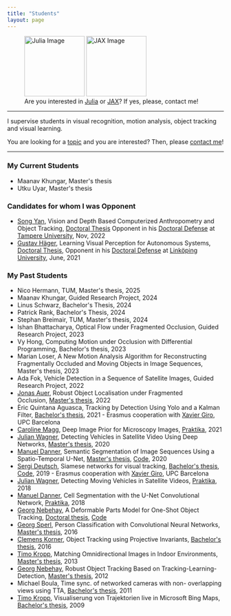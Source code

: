 ```yaml
---
title: "Students"
layout: page
---
```


<figure>
  <img src="https://upload.wikimedia.org/wikipedia/commons/thumb/1/1f/Julia_Programming_Language_Logo.svg/200px-Julia_Programming_Language_Logo.svg.png" width="140" alt="Julia Image" data-alt="">
  <img src="https://jax.readthedocs.io/en/latest/_static/jax_logo_250px.png" width="140" alt="JAX Image" data-alt="">
  <figcaption>Are you interested in <a href="https://julialang.org">Julia</a> or <a href="https://jax.readthedocs.io/en/latest/index.html">JAX</a>? If yes, please, contact me!</figcaption>
</figure>

***

I supervise students in visual recognition, motion analysis, object tracking and visual learning.

You are looking for a [topic](thesis.html) and you are interested? Then, please [contact me](mailto:roman.pflugfelder@tum.de)!

***

### My Current Students
* Maanav Khungar, Master's thesis
* Utku Uyar, Master's thesis

### Candidates for whom I was Opponent
* [Song Yan](https://scholar.google.fi/citations?user=nmLU3wwAAAAJ&hl=en), Vision and Depth Based Computerized Anthropometry and Object Tracking, [Doctoral Thesis](https://trepo.tuni.fi/bitstream/handle/10024/142552/978-952-03-2591-6.pdf) Opponent in his [Doctoral Defense](https://www.tuni.fi/en/news/song-yan-ai-computer-vision-helps-estimate-body-shape-and-track-moving-objects) at [Tampere University](https://www.tuni.fi/en/joni-kamarainen), Nov, 2022
* [Gustav Häger](https://www.linkedin.com/in/gustav-häger-25a22941/?originalSubdomain=se), Learning Visual Perception for Autonomous Systems, [Doctoral Thesis](https://www.diva-portal.org/smash/get/diva2:1545918/FULLTEXT02.pdf), Opponent in his [Doctoral Defense](https://wasp-sweden.org/event/phd-defense-learning-visual-perception-for-autonomous-systems) at [Linköping University](https://liu.se/en/employee/micfe03), June, 2021

### My Past Students
* Nico Hermann, TUM, Master's thesis, 2025
* Maanav Khungar, Guided Research Project, 2024
* Linus Schwarz, Bachelor's Thesis, 2024
* Patrick Rank, Bachelor's Thesis, 2024
* Stephan Breimair, TUM, Master's thesis, 2024
* Ishan Bhattacharya, Optical Flow under Fragmented Occlusion, Guided Research Project, 2023
* Vy Hong, Computing Motion under Occlusion with Differential Programming, Bachelor's thesis, 2023
*  Marian Loser, A New Motion Analysis Algorithm for Reconstructing Fragmentally Occluded and
Moving Objects in Image Sequences, Master's thesis, 2023
* Ada Fok, Vehicle Detection in a Sequence of Satellite Images, Guided Research Project, 2022
* [Jonas Auer](https://www.linkedin.com/in/auer), Robust Object Localisation under Fragmented Occlusion, [Master's thesis](https://repositum.tuwien.at/bitstream/20.500.12708/19637/1/Auer%20Jonas%20-%202022%20-%20Robust%20Object%20Localization%20under%20Fragmented%20Occlusion.pdf), 2022 
* Èric Quintana Aguasca, Tracking by Detection Using Yolo and a Kalman Filter, [Bachelor's thesis](https://upcommons.upc.edu/bitstream/handle/2117/357892/Final_Thesis_TrackingByDetection_Quintana_Aguasca.pdf?sequence=2&isAllowed=y), 2021 - Erasmus cooperation with [Xavier Giro](https://imatge.upc.edu/web/people/xavier-giro), UPC Barcelona
* [Caroline Magg](https://www.linkedin.com/in/caroline-magg-7288ba210/), Deep Image Prior for Microscopy Images, [Praktika](https://cvl.tuwien.ac.at/wp-content/uploads/2021/06/DIP_Project_CarolineMagg_red.pdf), 2021
* [Julian Wagner](https://www.linkedin.com/in/julian-wagner-68b637127/), Detecting Vehicles in Satellite Video Using Deep Networks, [Master's thesis](https://repositum.tuwien.at/bitstream/20.500.12708/16185/2/Wagner%20Julian%20-%202020%20-%20Detecting%20Moving%20Vehicles%20in%20Satellite%20Videos%20Using%20Deep...pdf), 2020
* [Manuel Danner](https://www.linkedin.com/in/manuel-danner), Semantic Segmentation of Image Sequences Using a Spatio-Temporal U-Net, [Master's thesis](https://repositum.tuwien.at/bitstream/20.500.12708/15636/2/Danner%20Manuel%20-%202020%20-%20Semantic%20Segmentation%20of%20Image%20Sequences%20Using%20a...pdf), [Code](https://github.com/Mastercorp/SiamU-Net), 2020
* [Sergi Deutsch](https://www.linkedin.com/in/sergi-sanchez-deutsch/?originalSubdomain=es), Siamese networks for visual tracking, [Bachelor's thesis](https://upcommons.upc.edu/bitstream/handle/2117/134070/TFG_siamese_networks_for_visual_object_tracking.pdf?sequence=1&amp;isAllowed=y), [Code](https://github.com/sergisdeutsch/pytorch-siamfc), 2019 - Erasmus cooperation with [Xavier Giro](https://imatge.upc.edu/web/people/xavier-giro), UPC Barcelona
* [Julian Wagner](https://www.linkedin.com/in/julian-wagner-68b637127/), Detecting Moving Vehicles in Satellite Videos, [Praktika](https://cvl.tuwien.ac.at/wp-content/uploads/2019/11/julian-praktikum-final.pdf), 2018
* [Manuel Danner](https://www.linkedin.com/in/manuel-danner/?trk=public_profile_browsemap_mini-profile_title&originalSubdomain=at), Cell Segmentation with the U-Net Convolutional Network, [Praktika](https://cvl.tuwien.ac.at/wp-content/uploads/2015/12/practica-final_red.pdf), 2018
* [Georg Nebehay](https://www.linkedin.com/in/georg-nebehay-408960142/?originalSubdomain=ch), A Deformable Parts Model for One-Shot Object Tracking, [Doctoral thesis](http://www.gnebehay.com/publications/phd_thesis/phd_thesis.pdf), [Code](https://github.com/gnebehay/CppMT)
* [Georg Sperl](https://pub.ist.ac.at/~gsperl/), Person Classification with Convolutional Neural Networks, [Master's thesis](https://cvl.tuwien.ac.at/wp-content/uploads/2015/12/sperl_thesis_final_print.pdf), 2016
* [Clemens Korner](https://www.linkedin.com/in/clemens-korner-3a02748a/?originalSubdomain=at), Object Tracking using Projective Invariants, [Bachelor's thesis](https://cvl.tuwien.ac.at/wp-content/uploads/2015/12/thesis_korner.pdf), 2016
* [Timo Kropp](https://www.linkedin.com/in/timo-kropp-6a9567123/?originalSubdomain=de), Matching Omnidirectional Images in Indoor Environments, [Master's thesis](https://cvl.tuwien.ac.at/wp-content/uploads/2015/12/kropp-diplomarbeit2013.pdf), 2013
* [Georg Nebehay](https://www.linkedin.com/in/georg-nebehay-408960142/?originalSubdomain=ch), Robust Object Tracking Based on Tracking-Learning-Detection, [Master's thesis](https://cvl.tuwien.ac.at/wp-content/uploads/2015/12/thesis.pdf), 2012
* Michael Boula, Time sync. of networked cameras with non- overlapping views using TTA, [Bachelor's thesis](https://cvl.tuwien.ac.at/wp-content/uploads/2015/12/Boula-Bachelorarbeit.pdf), 2011
* [Timo Kropp](https://www.linkedin.com/in/timo-kropp-6a9567123/?originalSubdomain=de), Visualiserung von Trajektorien live in Microsoft Bing Maps, [Bachelor's thesis](https://cvl.tuwien.ac.at/wp-content/uploads/2015/12/Kropp-BachelorThesis.pdf), 2009
